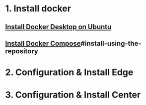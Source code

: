 # 1. Install docker
## [Install Docker Desktop on Ubuntu](https://docs.docker.com/engine/install/ubuntu/)

## [Install Docker Compose](https://docs.docker.com/compose/install/linux/)#install-using-the-repository
# 2. Configuration & Install Edge

# 3. Configuration & Install Center

